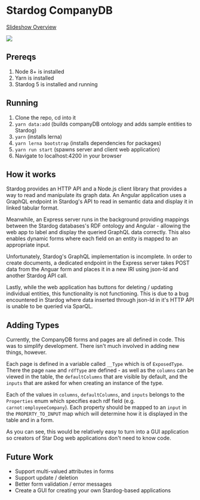 # Stardog CompanyDB

[Slideshow Overview](http://slides.com/jackguy-1/stardog-companydb/fullscreen)

![](https://sketchleague.nyc3.digitaloceanspaces.com/misc/misc/stardog-angular-screenshot.png)

## Prereqs
1. Node 8+ is installed
2. Yarn is installed
3. Stardog 5 is installed and running

## Running
1. Clone the repo, cd into it
2. `yarn data:add` (builds companyDB ontology and adds sample entities to Stardog)
3. `yarn` (installs lerna)
4. `yarn lerna bootstrap` (installs dependencies for packages)
5. `yarn run start` (spawns server and client web application)
6. Navigate to localhost:4200 in your browser

## How it works
Stardog provides an HTTP API and a Node.js client library that provides a way to read and manipulate its graph data. An Angular application uses a GraphQL endpoint in Stardog's API to read in semantic data and display it in linked tabular format.

Meanwhile, an Express server runs in the background providing mappings between the Stardog databases's RDF ontology and Angular - allowing the web app to label and display the queried GraphQL data correctly. This also enables dynamic forms where each field on an entity is mapped to an appropriate input.

Unfortunately, Stardog's GraphQL implementation is incomplete. In order to create documents, a dedicated endpoint in the Express server takes POST data from the Anguar form and places it in a new IRI using json-ld and another Stardog API call.

Lastly, while the web application has buttons for deleting / updating individual entities, this functionality is not functioning. This is due to a bug encountered in Stardog where data inserted through json-ld in it's HTTP API is unable to be queried via SparQL.

## Adding Types

Currently, the CompanyDB forms and pages are all defined in code. This was to simplify development. There isn't much involved in adding new things, however.

Each page is defined in a variable called `__Type` which is of `ExposedType`. There the page `name` and `rdfType` are defined - as well as the `columns` can be viewed in the table, the `defaultColumns` that are visible by default, and the `inputs` that are asked for when creating an instance of the type.

Each of the values in `columns`, `defaultColumns`, and `inputs` belongs to the `Properties` enum which specifies each rdf field (e.g. `carnot:employeeCompany`). Each property should be mapped to an `input` in the `PROPERTY_TO_INPUT` map which will determine how it is displayed in the table and in a form.

As you can see, this would be relatively easy to turn into a GUI application so creators of Star Dog web applications don't need to know code.

## Future Work
- Support multi-valued attributes in forms
- Support update / deletion
- Better form validation / error messages
- Create a GUI for creating your own Stardog-based applications